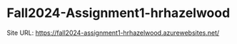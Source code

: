 # Fall2024-Assignment1-hrhazelwood

Site URL: https://fall2024-assignment1-hrhazelwood.azurewebsites.net/